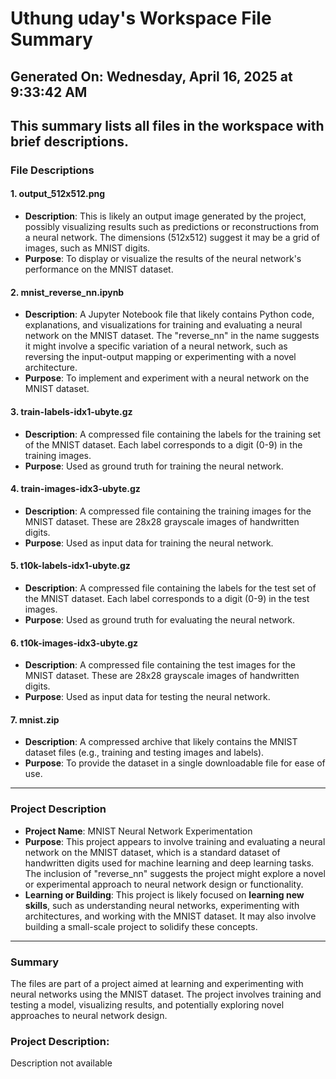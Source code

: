 # Uthung uday's Workspace File Summary
## Generated On: Wednesday, April 16, 2025 at 9:33:42 AM
This summary lists all files in the workspace with brief descriptions.
---
### File Descriptions

#### 1. **output_512x512.png**
   - **Description**: This is likely an output image generated by the project, possibly visualizing results such as predictions or reconstructions from a neural network. The dimensions (512x512) suggest it may be a grid of images, such as MNIST digits.
   - **Purpose**: To display or visualize the results of the neural network's performance on the MNIST dataset.

#### 2. **mnist_reverse_nn.ipynb**
   - **Description**: A Jupyter Notebook file that likely contains Python code, explanations, and visualizations for training and evaluating a neural network on the MNIST dataset. The "reverse_nn" in the name suggests it might involve a specific variation of a neural network, such as reversing the input-output mapping or experimenting with a novel architecture.
   - **Purpose**: To implement and experiment with a neural network on the MNIST dataset.

#### 3. **train-labels-idx1-ubyte.gz**
   - **Description**: A compressed file containing the labels for the training set of the MNIST dataset. Each label corresponds to a digit (0-9) in the training images.
   - **Purpose**: Used as ground truth for training the neural network.

#### 4. **train-images-idx3-ubyte.gz**
   - **Description**: A compressed file containing the training images for the MNIST dataset. These are 28x28 grayscale images of handwritten digits.
   - **Purpose**: Used as input data for training the neural network.

#### 5. **t10k-labels-idx1-ubyte.gz**
   - **Description**: A compressed file containing the labels for the test set of the MNIST dataset. Each label corresponds to a digit (0-9) in the test images.
   - **Purpose**: Used as ground truth for evaluating the neural network.

#### 6. **t10k-images-idx3-ubyte.gz**
   - **Description**: A compressed file containing the test images for the MNIST dataset. These are 28x28 grayscale images of handwritten digits.
   - **Purpose**: Used as input data for testing the neural network.

#### 7. **mnist.zip**
   - **Description**: A compressed archive that likely contains the MNIST dataset files (e.g., training and testing images and labels).
   - **Purpose**: To provide the dataset in a single downloadable file for ease of use.

---

### Project Description

- **Project Name**: MNIST Neural Network Experimentation
- **Purpose**: This project appears to involve training and evaluating a neural network on the MNIST dataset, which is a standard dataset of handwritten digits used for machine learning and deep learning tasks. The inclusion of "reverse_nn" suggests the project might explore a novel or experimental approach to neural network design or functionality.
- **Learning or Building**: This project is likely focused on **learning new skills**, such as understanding neural networks, experimenting with architectures, and working with the MNIST dataset. It may also involve building a small-scale project to solidify these concepts.

---

### Summary
The files are part of a project aimed at learning and experimenting with neural networks using the MNIST dataset. The project involves training and testing a model, visualizing results, and potentially exploring novel approaches to neural network design. 
### Project Description:
 Description not available
